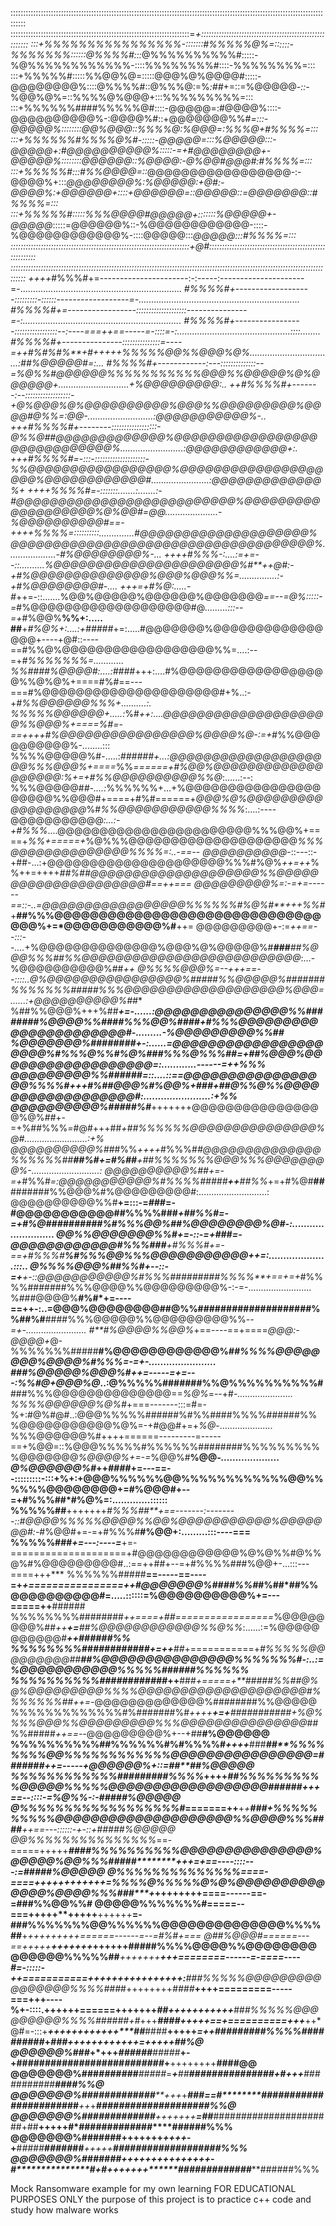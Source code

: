 ::::::::::::::::::::::::::::::::::::::::::::::::::::::::::::::::::::::::::::::::::::::::::::::::::::::::::::::::::::::::::::::::::
:::::::::::::::::::::::::::::::::::::::::::::::::::::::::::::::::::::::=*+::::::::::::::::::::::::::::::::::::::::::::::::::::::::
:::+%%%%%%%%%%%%%%%%-:::::::#%%%%%@%=::::::-%%%%%%%::::::@%%%%#:::*@%%%%%%%%%%#:::::-%@%%%%%%%%%%%%-::::%%%%%%%%#::::-%%%%%%%%=:::
:::+%%%%%#:::::%%@@%@=:::::@@@%@%@@@@#:::::-@@@@@@@@%::::@%%%%#::@%%%@:=%*:##*+=::=%@@@@@*-::-*%@@%@%=::%%%%@%@@@+:::%%%%%%%%%=:::
:::+%%%%%%####%%%%%@#::::-@@@@@=:#@@@@%::::-@@@@@@@@@@%-:@@@@%#::+@@@@@@@%%#*=:::-@@@@@%::::::::@@%@@@::%%%%@:%@@@=:%%%@+#%%%%=:::
:::+%%%%%%#%%%%@%#-:::::-@@@@@=:::%@@@@@:::-@@@@@+:#@@@@@@@@@@%:::::-=+#@@@@@@@@+-@@@@@%::::::::@@@@@@::%@@@@:-@%@@#@@@#:#%%%%=:::
:::+%%%%%#:::#%%@@@@=::*@@@@@@@@@@@@@@@@@-:-@@@@%+:::*@@@@@@@@%:%@@@@@:+@#:-@@@@%:+@@@@@@+::::+@@@@@@=::@@@@@::=@@@@@@@::#%%%%=:::
:::+%%%%%#:::::%%%@@@@#@@@@@+:::::::%@@@@@+-@@@@@*:::::=@@@@@@%::-%@@@@@@@@@@@@-::::-%@@@@@@@@@@@@%-::::@@@@@:::*@@@@@:::#%%%%=:::
:::::::::::::::::::::::::::::::::::::::::::::::::::::::::::::::::::::::+@#::::::::::::::::::::::::::::::::::::::::::::::::::::::::
::::::::::::::::::::::::::::::::::::::::::::::::::::::::::::::::::::::::::::::::::::::::::::::::::::::::::::::::::::::::::::::::::
++++*#%%%#+=----------------------:-:-----:---------------------=-................................................................
****#%%%%#+-------------------:::::::::-::::::------------------=-................................................................
****#%%%%#+=-----------------::::::::::::::::::::---------------=-:...............................................................
****#%%%%#+-----------------:::::::::::::::::--:----===++==-----=-::::=-:.............................................::::........
****#%%%%#+---------------:::::::::::::::=----=++*#%#%#%**+*#+++++%%%%%@@%%@@@%@%*.................................:##%@@@@@#=:...
****#%%%%#+------------:---::::::::::::::--=*%@%%#@@@@@@%%%%%%%%%%%@@@%%@@@@@%@%@@@@@@+............................+%@@@@@@@@@*:..
*++*#%%%%#+-------:--::::::::::::::::::-+@%@@@%@%@@@@@@@@@@%@@@%%@@@@@@@@@%@@@@#@%%=:@@-..........................:@@@@@@@@@@@%-..
+++*#%%%%#+--------::::::::::::::::::-*@%%@##@@@@@@@@@@@@@%@@@@@@@@@@@@@@@@@@@@@@@@@@@@@%.........................:@@@@@@@@@@@@+:.
+++*#%%%%#=-:::-::::::::::::::::::::-%%@@@@@@@@@@@@@@@@@%@@@@@@@@@@@@@@@@@@@@%@@@@@@@@@@@@#.......................:@@@@@@@@@@@@@%+
++++*%%%%#=-:::::::.......:.......:-#@@@@@@@@@@@@@@@@@@@@@@@@@@%@@@@@@@@@@@@@@@@@@@%@%@@#=@@*.....................-%@@@@@@@@@@#==-
++++*%%%%*=::::::::::..............#@@@@@@@@@@@@@@@@@@@@%@@@@@@@@@@@@@@@@@@@@@@@@@@@@@@@@@@@@%...................-*#%@@@@@@@@%-...
++++*#%%%*-:....:=+=--::..........%@@@@@@@@@@@@@@@@@@@@@@%#**++@#:-+*#%@@@@@@@@@@@@@@%@@@%@@@%%=...............:-+#%@@@@@@@@#-....
+*++=+#%@*:.....-*#*++=-::.......%@@%@@@@@%@@@@@@%@@@@@@@*==--=@%:::::-=*#%@@@@@@@@@@@@@@@@@@@#@*.........:::--=+*#%@@%**%%+:.....
##**+*#%@%+:....:+#####*+=:.....#@@@@@@@%@@@@@@@@@@@@@@@@+----+@#::----==#%%@%@@@@@@@@@@@@@@@@@@%%=....:--=+*#%%%%%%%=............
%%####%@@@@#:....:####*+++:....#%@@@@@@@@@@@@@@@@@@%%@%@%+====#%#==---===#%@@@@@@@@@@@@@@@@@@@@@#+%..:-+*#%%@@@@@@%%%+..........:.
%%%%%@@@@@@+.....:*%#***++:....@@@@@@@@@@@@@@@@@@@@%%@@@%+====*%#=-==++++#%@@@@@@@@@@@@@@@@%@@@@%@*-:=+*#%%@@@@@@@@@@%-........:::
%%%%@@@@@%#-.....:*######+...:@@@@@@@@@@@@@@@@@@@@%%%@@@%+====*%%*======+#%@@%@@@@@@@@@@@@@@@@@@@:%+=+#%%@@@@@@@@@@%%@*:......:--:
%%%@@@@@#*#-....:*%%%%%%+...+%@@@@@@@@@@@@@@@@@@@@@%%@@@#+====+#%#======+*@@@%@%@@@@@@@@@@@@@@@@@@*%#*%%@@@@@@@@@@@%%%%*:....:----
@@@@@@@@@@@*:...:-+#%%%*....@@@@@@@@@@@@@@@@@@@@@@@%%%@@%+====+*%%+=====+*%@%%%@@@@@@@@@@@@@@@@@@@@*%%%@@@@@@@@@@@@@@%%%%=:..-==--
@@@@@@@@@@*-::---::-+##-...:+@@@@@@@@@@@@@@@@@@@@@%%%#%@%*++=++*%%++=++++*##%##@@@@@@@@@@@@@@@@@@@@%%@@@@@@@@@@@@@@@@@@@@@#==++===
@@@@@@@@@%=:-=+=------==::-..=@@@@@@@@@@@@@@@@@%%%%%%#%@%#**+++%%#*+**##%%%@@@@@@@@@@@@@@@@@@@@@@@@@@@@@@@@@%+=*@@@@@@@@@@@%#**++=
@@@@@@@@@+-:=*++==--:::--....*+%@@@@@@@@@@@@@@%@@@%@%@@@@@%#***###**##%@@@%%%##%%@@@@@@@@@@@@@@@@@@@@@@@@@@*:...-%@@@@@@@@@@%##*++
@%%%%@@@%=--***+++==--::::..*@%@@@@@@@@@@@@@@@@%#####%%@@@@@%#######%%%%%%%#####%%%@@@@@@@@@@@@@@@@@@@%@@@=......:+@@@@@@@@@@%##**
%##%%@@@%+++%##*****+=-......:@@@@@@@@@@@@@@@%%########%@@@@%%####%%%@@%####*+#%%%@@@@@@@@@@@@@@@@@@@@@@#-.........-%@@@@@@@@@%%##
%@@@@@@@%######*##*+-:......=@@@@@@@@@@@@@@@@@@@@@%#%%%@%%#%@%##*#%%%@%%%##*=+##%@@@%@@@@@@@@@@@@@@@@@@=:............------=++*%%%
@@@@@@@@@%%###*###*=::....::==@@@@@@@@@@@@@@@@@%%%%*#+++#%##@@@%#%@@%*+###+##@%%@%%@@@@@@@@@@@@@@@@@@#:.......................:+%%
@@@@@@@@@@%#####%#*****+++++++@@@@@@@@@@@@@@@@%@%*##*+-=+%##%%%*=*#@#+++##*+##%%%%%%@@@@@@@@@@@@@@@%@#.........................:+%
@@@@@@@@@@%#*##%%*++++*#%%%#*#@@@@@@@@@@@@@@%%%%%%##******##*%#+=*#%##**+***##%%%%%%%@@@%%%@@@@@@@@%-...........................:*
@@@@@@@@@@%#***#*+=-=+*#%%#*=:@@@@@@@@@@@%#%%%%#####**++**##%%*+=+#%@#**##**#######%%@@@%#%@@@@@@@@@#:...........................:
@@@@@@@@@@%%#**+=:::-=*###*=-#@@@@@@@@@@@##%%%%###*****+*##%%#*=-=+#%@##########%#%%%@@%##%@@@@@@@@%@#-:..........................
@@%%@@@@@@@%%#+=-::-=+*###*=-@@@@@@@@@@@@*#%%%###******+#%%%#*+=-==+#%%%#*******%#%%%@@%%%@@@@@@@@@@@++=:....................:::..
@%%%%@@@%##%%#+--::-=+***+-::*@@@@@@@@@@@%#%%%#####*####%%%%**+==+=+*#%%%%#######%%%@@@@%%@@@@@@@@@%-:-=-.........................
%###@@@@%**#%#*+=----==++-:..=@@@%@@@@@@@@##@%%####################%%##%#**####%%%@@@@@%%@@@@@@@@@%%*--=+-........................
#**#%@@@@%%@@%*+==----==+====*@@@:-@@@@+*@-%%%%%%%#####**#%@@@@@@@@@@@@%****##%%%%@@@@@@@@%@@@@%#%%%*=-=+*-.......................
###%@@@@@%@@@%#++=-----=+=---:%%#*@+@@@%@*..:@%%%%%#######%%@%%%%%%%%%%#**###%%%@@@@@@@@@@@@@@==*%@%*=--+#*-......................
%%%%@@@@@@%@%#*+===-------:::=#=-%+:#@%#@#..:@@@%%%%%######%#%%####%%%%######%%%@@@@@@@@@@@%@%=-+#@@#+=+*%@*-.....................
%%%@@@@@@%#++++======---------=-----==+%@@=::%@@@%%%%%#%%%%%%########%%%%%%%%%%@@@@@@@*%@@@@%+=-=*%@@%#**%@@*-....................
@%@@@@@@%#*++*####*+=---==--:::::::::-:::+%+:+@@@%%%%%%@@%%%%%%%%%%%%@@%%%%%%@@@@@@@@+=#%@@@#+--=+#%%%##*#%@%=:.............::::::
%%%%%##**+++++++*#%%%##**+==-------:--------::#@@@@%%%%%@@@@%%@@%@@@@@@@@@@@%@@@@@@@#:-*#%@@#+=-=+#%%%#**#%@@+:.........:::----===
%%%%%###*+=---:----=***+=-====================+#@@@@@@@@@@@@%@%@%%#@%%@%#%@@@@@@@@@#..:==++##+--=+#%%%%###%@@+-...:::---====+++***
%%%%%%#####**==-----==----=+*+================++#@@@@@@@%####%%#*#%##*##%%@@@@@@@@@@#=.....::::::=%@@@@@@@@@@%+=---=====++**######
%%%%%%%%########*++====+***##*=================*%@@@@@@@@%##*++**+=**##%@@@@@@@@@@@@%%@%%*:......:=%@@@@@@@@@@@#******++**######%%
%%%%%%%%############*+=++**##*+===========+*#%%%%%@@@@@@@@@##******##%@@@@@@@@@@@@@@@%%%%%%%#*-:..:=%@@@@@@@@@@@%%%%%##*####%%%%%%
%%%%%%%%%%############*++**###*+=====+**#####%%##@%@%@@@@@@@@@%%%%@@@@@@@@@@@@@@@@@@@@#%%%%%%%##++=-*@@@@@@@@@@@@@%########%%@@@@@
%%%%%%%%%%%%%#%#######%#*++++**+=+**###########+%@%%%%@@@%%@@@@@@@@@%%%@@@@@@@@@@@@@@@*##%%#####*++==--*@@@@@@@@@%+--+##**#%@@@@@@
%%%%%%%%%%##%%%%%%#%#%%%%#*++++***###*******##**%%%%%%%%@@%%%%%%%%%%%%@@@@@@@@@@@@@@@@=#######****++=-----+@@@@@@%+::=##**##%@@@@@
%%%%%%%%%%%%#########%%%%*++++***************##*%%%%%%%%%%@@@@@%%%%%@@@@@@@@@@@@@@@@@@######*****+++==--::::-=%@%%*-:-*#####%@@@@@
@%%%%%%%%%%%%%%%%%%#*=======++****+*+*******###+%%%%%%%%%%@@@@@@@@@@@@@@@@@@@@%%@@@@%%*%####*******++==---::::::-+*-::+#####%@@@@@
@@%%%%%%%%%%%%%%%*==-=====+++++*************###*#%%%%%%%%%%@@@@@@@@@@@@@@@%@@@@@%@@%%%#####********+++=+==----::::---:=#####%@@@@@
@%%%%%%%%%%%%%%====-====+++++*++******++++*****+=%%%%@%%%%%@%@%@@@@@@@@@@@@@@%@@@@%%%###********+*++++++++====------==-=###%%@@%%#
@@@@@%%%%%%%#=====--===+++++**+++++****++++++**=-###%%%%%%%@@%%%%%%@@@@@@@@@@@@@@%%%%##**+*+***++*+**+++++======------=--=#%#*+===
@#***#%@@@#======---==+++++******+++++++*++++++**#####%%%%@@@@%%@@@@@@@@@@@@@@%%%%%##***+++++++*******+++========------=-===*=----
#=-:::::-++===========+++++*********++++++*+++++:****###%%%%%@@@@@@@@@@@@@@@@%%%%###*#++++++++*####***++++=========-----===+++----
%+-::::.++++++======+++++++*********##**+++++++++++******###%%%%%@@@@@@@@@%%%%######+#*+++******####***+++++==+==========+++***++*
@#=-:::+*****++++++++++*++****#**#***####**+++++*=++*********#########%%%%#########*#*+***********###****++++++++++++=+++++***##%@
@@@@@@%###******+*+++********######*****#####***+-****+********##**################**#************####*###***+**++++++++****####@@
@@@@@@@%###***************#######**********#####*=*****+******##****###############+#*******+++***###########**************####%%@
@@@@@@@%###***********##########*****+++*+****###==#********######*################*#***++*+*******##############********######%%@
@@@@@@@%###************##########****+++++++******=##*****####*######*############+##**+++++********#*############**#****######%%%
@@@@@@@%##**************#####********+++++++*++++*-+**#*####**********#####*#******#***+++++**********#############******######%%%
@@@@@@@%##****************#####*****+++++++++++++++-#********************#*******+*#**+++++++********#############*******######%%%





Mock Ransomware example for my own learning
FOR EDUCATIONAL PURPOSES ONLY
the purpose of this project is to practice c++ code and study how malware works
